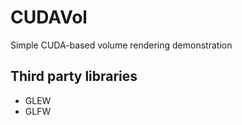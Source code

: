 # CUDAVol

Simple CUDA-based volume rendering demonstration

## Third party libraries

* GLEW
* GLFW
